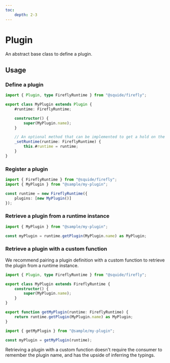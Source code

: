 ```yaml
---
toc:
    depth: 2-3
---
```


# Plugin

An abstract base class to define a plugin.

## Usage

### Define a plugin

```ts !#3 my-plugin/src/myPlugin.ts
import { Plugin, type FireflyRuntime } from "@squide/firefly";

export class MyPlugin extends Plugin {
    #runtime: FireflyRuntime;

    constructor() {
        super(MyPlugin.name);
    }

    // An optional method that can be implemented to get a hold on the current runtime instance.
    _setRuntime(runtime: FireflyRuntime) {
        this.#runtime = runtime;
    }
}
```

### Register a plugin

```ts !#5
import { FireflyRuntime } from "@squide/firefly";
import { MyPlugin } from "@sample/my-plugin";

const runtime = new FireflyRuntime({
    plugins: [new MyPlugin()]
});
```

### Retrieve a plugin from a runtime instance

```ts
import { MyPlugin } from "@sample/my-plugin";

const myPlugin = runtime.getPlugin(MyPlugin.name) as MyPlugin;
```

### Retrieve a plugin with a custom function

We recommend pairing a plugin definition with a custom function to retrieve the plugin from a runtime instance.

```ts !#9-11 my-plugin/src/myPlugin.ts
import { Plugin, type FireflyRuntime } from "@squide/firefly";

export class MyPlugin extends FireflyRuntime {
    constructor() {
        super(MyPlugin.name);
    }
}

export function getMyPlugin(runtime: FireflyRuntime) {
    return runtime.getPlugin(MyPlugin.name) as MyPlugin;
}
```

```ts
import { getMyPlugin } from "@sample/my-plugin";

const myPlugin = getMyPlugin(runtime);
```

Retrieving a plugin with a custom function doesn't require the consumer to remember the plugin name, and has the upside of inferring the typings.
